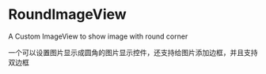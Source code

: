 # RoundImageView
A Custom ImageView to show image with round corner

一个可以设置图片显示成圆角的图片显示控件，还支持给图片添加边框，并且支持双边框
